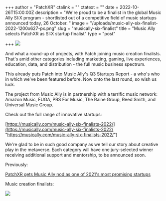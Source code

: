 +++
author = "PatchXR"
ctalink = ""
ctatext = ""
date = 2022-10-26T15:00:00Z
description = "We're proud to be a finalist in the global Music Ally SI:X program - shortlisted out of a competitive field of music startups announced today, 26 October. "
image = "/uploads/music-ally-six-finalist-2022-1200x627-px.png"
slug = "musically-six-finalist"
title = "Music Ally selects PatchXR as SI:X startup finalist"
type = "post"

+++
![](/uploads/musically-finalist.png)

And what a round-up of projects, with Patch joining music creation finalists. That's amid other categories including marketing, gaming, live experiences, education, data, and distribution - the full music business spectrum.

This already puts Patch into Music Ally's Q3 Startups Report - a who's who in which we've been featured before. Now onto the last round, so wish us luck.

The project from Music Ally is in partnership with a terrific music network: Amazon Music, FUGA, PRS For Music, The Raine Group, Reed Smith, and Universal Music Group.

Check out the full range of innovative startups:

[https://musically.com/music-ally-six-finalists-2022/](https://musically.com/music-ally-six-finalists-2022/ "https://musically.com/music-ally-six-finalists-2022/")

We're glad to be in such good company as we tell our story about creative play in the metaverse. Each category will have one jury-selected winner receiving additional support and mentorship, to be announced soon. 

Previously:

[PatchXR gets Music Ally nod as one of 2021's most promising startups]()

Music creation finalists:

![](/uploads/finalists.jpg)